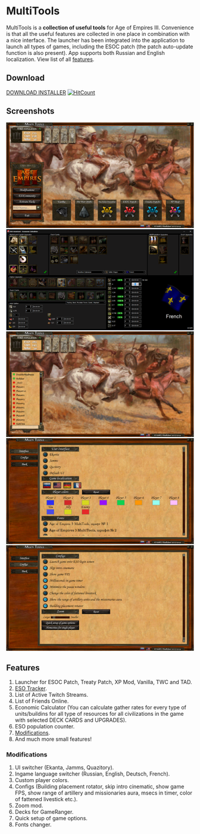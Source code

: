 # MultiTools
MultiTools is a **collection of useful tools** for Age of Empires III. Convenience is that all the useful features are collected in one place in combination with a nice interface. The launcher has been integrated into the application to launch all types of games, including the ESOC patch (the patch auto-update function is also present).
App supports both Russian and English localization. View list of all [features](#Features).

## Download

[DOWNLOAD INSTALLER](https://yadi.sk/d/v6NN2wx43BS2Bg)
[![HitCount](http://hits.dwyl.io/XaKOps/MultiTools.svg)](http://hits.dwyl.io/XaKOps/MultiTools)

## Screenshots
![Screenshot](Screenshots/1.PNG)
![Screenshot](Screenshots/2.PNG)
![Screenshot](Screenshots/3.PNG)
![Screenshot](Screenshots/4.PNG)
![Screenshot](Screenshots/5.PNG)

## Features

1. Launcher for ESOC Patch, Treaty Patch, XP Mod, Vanilla, TWC and TAD.
2. [ESO Tracker](https://github.com/XaKOps/ESO-Tracker).
3. List of Active Twitch Streams.
4. List of Friends Online.
5. Economic Calculator (You can calculate gather rates for every type of units/buildins for all type of resources for all civilizations in the game with selected DECK CARDS and UPGRADES).
6. ESO population counter.
7. [Modifications](#Modifications).
8. And much more small features!

### Modifications
1. UI switcher (Ekanta, Jamms, Quazitory).
2. Ingame language switcher (Russian, English, Deutsch, French).
3. Custom player colors.
4. Configs (Building placement rotator, skip intro cinematic, show game FPS, show range of artillery and missionaries aura, msecs in timer, color of fattened livestick etc.).
5. Zoom mod.
6. Decks for GameRanger.
7. Quick setup of game options.
8. Fonts changer.

